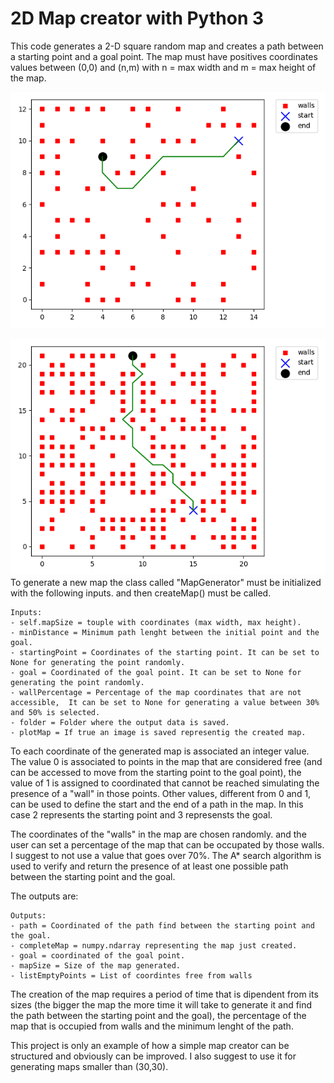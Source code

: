 # 2D Map creator with Python 3

This code generates a 2-D square random map and creates a path between a starting point and a goal point. 
The map must have positives coordinates values between (0,0) and (n,m) with n = max width and m = max height of the map. 

![alt text](https://github.com/lm17918/2D-Map-creator-with-Python-3/blob/master/images/example1.png)

![alt text](https://github.com/lm17918/2D-Map-creator-with-Python-3/blob/master/images/example2.png)
To generate a new map the class called "MapGenerator" must be initialized with the following inputs. and then createMap() must be called.

```
Inputs:
- self.mapSize = touple with coordinates (max width, max height). 
- minDistance = Minimum path lenght between the initial point and the goal.
- startingPoint = Coordinates of the starting point. It can be set to None for generating the point randomly.
- goal = Coordinated of the goal point. It can be set to None for generating the point randomly.
- wallPercentage = Percentage of the map coordinates that are not accessible,  It can be set to None for generating a value between 30% and 50% is selected.
- folder = Folder where the output data is saved.
- plotMap = If true an image is saved representig the created map.
```

To each coordinate of the generated map is associated an integer value. The value 0 is associated to points in the map that are considered free (and can be accessed to move from the starting point to the goal point), the value of 1 is assigned to coordinated that cannot be reached simulating the presence of a "wall" in those points. Other values, different from 0 and 1, can be used to define the start and the end of a path in the map. In this case 2 represents the starting point and 3 represensts the goal.

The coordinates of the "walls" in the map are chosen randomly. and the user can set a percentage of the map that can be occupated by those walls. I suggest to not use a value that goes over 70%. The A* search algorithm is used to verify and return the presence of at least one possible path between the starting point and the goal.

The outputs are: 

```
Outputs:
- path = Coordinated of the path find between the starting point and the goal.
- completeMap = numpy.ndarray representing the map just created.
- goal = coordinated of the goal point.
- mapSize = Size of the map generated.
- listEmptyPoints = List of coordintes free from walls
```

The creation of the map requires a period of time that is dipendent from its sizes (the bigger the map the more time it will take to generate it and find the path between the starting point and the goal), the percentage of the map that is occupied from walls and the minimum lenght of the path.

This project is only an example of how a simple map creator can be structured and obviously can be improved. I also suggest to use it for generating maps smaller than (30,30).







